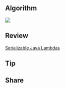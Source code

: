## Algorithm

![](https://img-blog.csdnimg.cn/73867e1a5ec947ff84ca11271434532d.png)

## Review

[Serializable Java Lambdas](https://dev.to/lankydandev/serializable-java-lambdas-3aog)

## Tip



## Share

